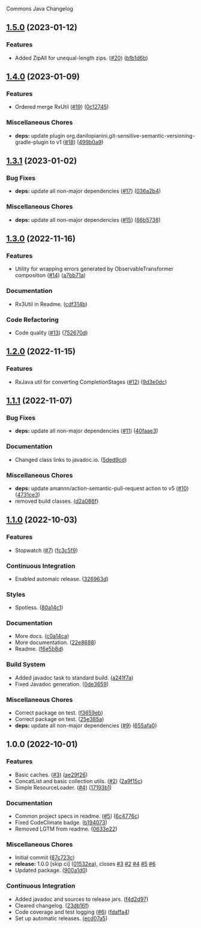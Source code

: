 Commons Java Changelog

## [1.5.0](https://github.com/autonomouslogic/commons-java/compare/1.4.0...1.5.0) (2023-01-12)


### Features

* Added ZipAll for unequal-length zips. ([#20](https://github.com/autonomouslogic/commons-java/issues/20)) ([bfb1d6b](https://github.com/autonomouslogic/commons-java/commit/bfb1d6b0ec71733cc4f32f5bc318f07a86974f89))

## [1.4.0](https://github.com/autonomouslogic/commons-java/compare/1.3.1...1.4.0) (2023-01-09)


### Features

* Ordered merge RxUtil ([#19](https://github.com/autonomouslogic/commons-java/issues/19)) ([0c12745](https://github.com/autonomouslogic/commons-java/commit/0c1274558bbe199a98ff8b185cde9e83321857b2))


### Miscellaneous Chores

* **deps:** update plugin org.danilopianini.git-sensitive-semantic-versioning-gradle-plugin to v1 ([#18](https://github.com/autonomouslogic/commons-java/issues/18)) ([499b0a9](https://github.com/autonomouslogic/commons-java/commit/499b0a9e71e54071f54c38fe12d9bc86fac9e57f))

## [1.3.1](https://github.com/autonomouslogic/commons-java/compare/1.3.0...1.3.1) (2023-01-02)


### Bug Fixes

* **deps:** update all non-major dependencies ([#17](https://github.com/autonomouslogic/commons-java/issues/17)) ([036a2b4](https://github.com/autonomouslogic/commons-java/commit/036a2b4bc77e2600cd0463f4c416adf280125af2))


### Miscellaneous Chores

* **deps:** update all non-major dependencies ([#15](https://github.com/autonomouslogic/commons-java/issues/15)) ([66b5738](https://github.com/autonomouslogic/commons-java/commit/66b5738c1f250de3f624eaec0d76c44768d136cd))

## [1.3.0](https://github.com/autonomouslogic/commons-java/compare/1.2.0...1.3.0) (2022-11-16)


### Features

* Utility for wrapping errors generated by ObservableTransformer composition ([#14](https://github.com/autonomouslogic/commons-java/issues/14)) ([a7bb71a](https://github.com/autonomouslogic/commons-java/commit/a7bb71a2e51a522d3f00f5fa4c2bf7e1ce37a49b))


### Documentation

* Rx3Util in Readme. ([cdf314b](https://github.com/autonomouslogic/commons-java/commit/cdf314b06516e3f9d3dd960d519a46fd7efc83ac))


### Code Refactoring

* Code quality ([#13](https://github.com/autonomouslogic/commons-java/issues/13)) ([752670d](https://github.com/autonomouslogic/commons-java/commit/752670dcdbc52e378583392382176e1c112e0f96))

## [1.2.0](https://github.com/autonomouslogic/commons-java/compare/1.1.1...1.2.0) (2022-11-15)


### Features

* RxJava util for converting CompletionStages ([#12](https://github.com/autonomouslogic/commons-java/issues/12)) ([9d3e0dc](https://github.com/autonomouslogic/commons-java/commit/9d3e0dc813674ac31a02a4d1e5b027083d9713bc))

## [1.1.1](https://github.com/autonomouslogic/commons-java/compare/1.1.0...1.1.1) (2022-11-07)


### Bug Fixes

* **deps:** update all non-major dependencies ([#11](https://github.com/autonomouslogic/commons-java/issues/11)) ([40faae3](https://github.com/autonomouslogic/commons-java/commit/40faae3b2c00d28de86b2a01df7e8f6826bd87c9))


### Documentation

* Changed class links to javadoc.io. ([5ded9cd](https://github.com/autonomouslogic/commons-java/commit/5ded9cd469ec95fcad1f8311b933babb88b144e6))


### Miscellaneous Chores

* **deps:** update amannn/action-semantic-pull-request action to v5 ([#10](https://github.com/autonomouslogic/commons-java/issues/10)) ([4731ce3](https://github.com/autonomouslogic/commons-java/commit/4731ce397d4e67d0a95a3aca758f0bc1444cf3c1))
* removed build classes. ([d2a086f](https://github.com/autonomouslogic/commons-java/commit/d2a086f845e39a0e490031eac13b98079b3c7fe4))

## [1.1.0](https://github.com/autonomouslogic/commons-java/compare/1.0.0...1.1.0) (2022-10-03)


### Features

* Stopwatch ([#7](https://github.com/autonomouslogic/commons-java/issues/7)) ([fc3c5f9](https://github.com/autonomouslogic/commons-java/commit/fc3c5f9b6ade07043c93097168dcbf2e094ec25f))


### Continuous Integration

* Enabled automaic release. ([326963d](https://github.com/autonomouslogic/commons-java/commit/326963d7089dd44bdbe0cb9bde4f80ae2a460d4e))


### Styles

* Spotless. ([80a14c1](https://github.com/autonomouslogic/commons-java/commit/80a14c16b424781a2cca9aa3ae4487eca4898374))


### Documentation

* More docs. ([c0a14ca](https://github.com/autonomouslogic/commons-java/commit/c0a14ca4c5e45b1c33f04e5fc6d090f1bb96c5de))
* More documentation. ([22e8688](https://github.com/autonomouslogic/commons-java/commit/22e8688f90f97ea9540809e183dfd28fc83c224b))
* Readme. ([f6e5b8d](https://github.com/autonomouslogic/commons-java/commit/f6e5b8da0333535026910b138e859c3796d278e4))


### Build System

* Added javadoc task to standard build. ([a241f7a](https://github.com/autonomouslogic/commons-java/commit/a241f7a2258a9ee126333f65cb3a28b77f8281a1))
* Fixed Javadoc generation. ([0de3659](https://github.com/autonomouslogic/commons-java/commit/0de3659724e477c292edf7690a826032ab5accd7))


### Miscellaneous Chores

* Correct package on test. ([f3659eb](https://github.com/autonomouslogic/commons-java/commit/f3659eb45b7b0f49b55947d349e2e5d1b2960a9f))
* Correct package on test. ([25e385a](https://github.com/autonomouslogic/commons-java/commit/25e385afdd615bcb172c324ffa7878e9a13f7f81))
* **deps:** update all non-major dependencies ([#9](https://github.com/autonomouslogic/commons-java/issues/9)) ([655afa0](https://github.com/autonomouslogic/commons-java/commit/655afa031942bf25d0aa719d10c078db84be5511))

## 1.0.0 (2022-10-01)


### Features

* Basic caches. ([#3](https://github.com/autonomouslogic/commons-java/issues/3)) ([ae29f26](https://github.com/autonomouslogic/commons-java/commit/ae29f268a6f0975ba9061cbb40dd387fdf5d3744))
* ConcatList and basic collection utils. ([#2](https://github.com/autonomouslogic/commons-java/issues/2)) ([2a9f15c](https://github.com/autonomouslogic/commons-java/commit/2a9f15c6c35fe28504deff92776d2e2faac55503))
* Simple ResourceLoader. ([#4](https://github.com/autonomouslogic/commons-java/issues/4)) ([17193b1](https://github.com/autonomouslogic/commons-java/commit/17193b13d3d45d9510cda5396afa291d14e98c8d))


### Documentation

* Common project specs in readme. ([#5](https://github.com/autonomouslogic/commons-java/issues/5)) ([6c4776c](https://github.com/autonomouslogic/commons-java/commit/6c4776c0ba3f5b1a55d9986d02aa7f26296f2065))
* Fixed CodeClimate badge. ([b194073](https://github.com/autonomouslogic/commons-java/commit/b1940734c0f95c693c548c124cb98c63f7b06840))
* Removed LGTM from readme. ([0633e22](https://github.com/autonomouslogic/commons-java/commit/0633e226c55b67711c7a1d2cb5867bc1ea630dd6))


### Miscellaneous Chores

* Initial commit ([87c723c](https://github.com/autonomouslogic/commons-java/commit/87c723c8e66ae7cdf792cf99ad2f5c5dfe42c8b9))
* **release:** 1.0.0 [skip ci] ([01532ea](https://github.com/autonomouslogic/commons-java/commit/01532eaf8e30ff6b2022b57ea61486c342249b5c)), closes [#3](https://github.com/autonomouslogic/commons-java/issues/3) [#2](https://github.com/autonomouslogic/commons-java/issues/2) [#4](https://github.com/autonomouslogic/commons-java/issues/4) [#5](https://github.com/autonomouslogic/commons-java/issues/5) [#6](https://github.com/autonomouslogic/commons-java/issues/6)
* Updated package. ([900a1d0](https://github.com/autonomouslogic/commons-java/commit/900a1d0600db4eaf817b4a8b4f876b485355a5cd))


### Continuous Integration

* Added javadoc and sources to release jars. ([f4d2d97](https://github.com/autonomouslogic/commons-java/commit/f4d2d97449ee7176d4122641f3638378c696a13d))
* Cleared changelog. ([23db16f](https://github.com/autonomouslogic/commons-java/commit/23db16f3ce32cf56ba0f84d9f6bce9aed0d69960))
* Code coverage and test logging ([#6](https://github.com/autonomouslogic/commons-java/issues/6)) ([fdaffa4](https://github.com/autonomouslogic/commons-java/commit/fdaffa470100110b793e88fa69e542547dda6673))
* Set up automatic releases. ([ecd07a5](https://github.com/autonomouslogic/commons-java/commit/ecd07a50d1bc43d60a460f1f17e6f4f8453a8ea9))
